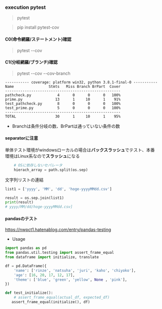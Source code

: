 ### execution pytest

> pytest

> pip install pytest-cov

#### C0(命令網羅/ステートメント)確認
> pytest --cov

#### C1(分岐網羅/ブランチ)確認
> pytest --cov --cov-branch

```pythonshell
----------- coverage: platform win32, python 3.8.1-final-0 -----------
Name                Stmts   Miss Branch BrPart  Cover
-----------------------------------------------------
pathcheck.py            4      0      0      0   100%
prime.py               13      1     10      1    91%
test_pathcheck.py       8      0      0      0   100%
test_prime.py           5      0      0      0   100%
-----------------------------------------------------
TOTAL                  30      1     10      1    95%
```

- Branchは条件分岐の数、BrPartは通っていない条件の数

#### separatorに注意
単体テスト環境がwindowsローカルの場合は**バックスラッシュ**でテスト、本番環境はLinux系なので**スラッシュ**になる

```py
    # OSに依存しないセパレータ
    hierach_array = path.split(os.sep)
```

文字列リストの連結

```py
list1 = ['yyyy', 'MM', 'dd', 'hoge-yyyyMMdd.csv']

result = os.sep.join(list1)
print(result)
# yyyy/MM/dd/hoge-yyyyMMdd.csv]
```

#### pandasのテスト

https://nwpct1.hatenablog.com/entry/pandas-testing

- Usage
```python
import pandas as pd
from pandas.util.testing import assert_frame_equal
from dataframe import initialize, translate

df = pd.DataFrame({
    'name': ['rinze', 'natsuha', 'juri', 'kaho', 'chiyoko'],
    'age': [16, 20, 17, 12, 17],
    'theme': ['blue', 'green', 'yellow', None , 'pink'],
})

def test_initialize():
    # assert_frame_equal(actual_df, expected_df)
   assert_frame_equal(initialize(), df)
```